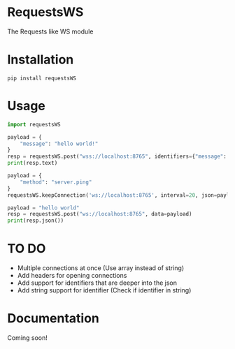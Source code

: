 # RequestsWS
The Requests like WS module

# Installation
```
pip install requestsWS
```

# Usage
```python
import requestsWS

payload = {
    "message": "hello world!"
}
resp = requestsWS.post("wss://localhost:8765", identifiers={"message": "Hi there!"}, json=payload)
print(resp.text)

payload = {
    "method": "server.ping"
}
requestsWS.keepConnection('ws://localhost:8765', interval=20, json=payload)

payload = "hello world"
resp = requestsWS.post("ws://localhost:8765", data=payload)
print(resp.json())
```

# TO DO
   - Multiple connections at once (Use array instead of string)  
   - Add headers for opening connections  
   - Add support for identifiers that are deeper into the json  
   - Add string support for identifier (Check if identifier in string)

# Documentation
Coming soon!
